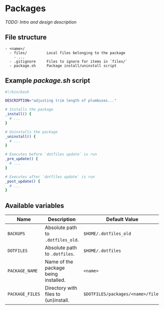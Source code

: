 # Packages

_TODO: Intro and design description_

## File structure

```
- <name>/
  - files/         Local files belonging to the package
    - ...
  - .gitignore     Files to ignore for items in `files/`
  - package.sh     Package install/uninstall script
```

## Example _package.sh_ script

```bash
#!/bin/bash

DESCRIPTION="adjusting trim length of plumbuses..."

# Installs the package
_install() {
  # ...
}

# Uninstalls the package
_uninstall() {
  # ...
}

# Executes before `dotfiles update` is run
_pre_update() {
  # ...
}

# Executes after `dotfiles update` is run
_post_update() {
  # ...
}
```

## Available variables

Name            | Description                          | Default Value
----------------|--------------------------------------|----------------------------------
`BACKUPS`       | Absolute path to `.dotfiles_old`.    | `$HOME/.dotfiles_old`
`DOTFILES`      | Absolute path to `.dotfiles`.        | `$HOME/.dotfiles`
`PACKAGE_NAME`  | Name of the package being installed. | `<name>`
`PACKAGE_FILES` | Directory with files to (un)install. | `$DOTFILES/packages/<name>/files`
